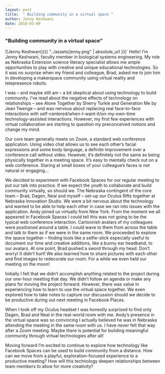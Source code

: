 ```yaml
---
layout: post
title:  " Building community in a virtual space "
author: Jenny Keshwani
date: 2018-03-09
---
```

### "Building community in a virtual space”

![Jenny Keshwani]({{ "../assets/jenny.png" | absolute_url }})`
Hello! I’m Jenny Keshwani, faculty member in biological systems engineering. My role as Nebraska Extension science literacy specialist allows me ample opportunities to play with creative and unique educational technologies. So it was no surprise when my friend and colleague, Brad, asked me to join him in developing a makerspace community using virtual reality and telepresence robots.

I was – and maybe still am – a bit skeptical about using technology to build community. I’ve read about the negative effects of technology on relationships – see Alone Together by Sherry Turkle and Generation Me by Jean Twenge – and was nervous about replacing real face-to-face interactions with self-centered/when-I-want-it/on-my-own-time technology-assisted interactions.
However, my first few experiences with virtual collaboration are starting to question my preconceived notions and change my mind.

Our core team generally meets on Zoom, a standard web conference application. Using video chat allows us to see each other’s facial expressions and some body language, a definite improvement over a conference call without video. However, it’s definitely not the same as being physically together in a meeting space. It’s easy to mentally check out on a web conference. Staring at small boxes of your colleague’s faces is not natural or engaging… 

We decided to experiment with Facebook Spaces for our regular meeting to put our talk into practice. If we expect the youth to collaborate and build community virtually, so should we. The Nebraska contingent of the core team – Brad, Dagen, Neal and myself – set-up our Oculus Rifts together at Nebraska Innovation Studio. We were a bit nervous about the technology and wanted to be able to help each other in case we ran into issues with the application. Andy joined us virtually from New York. 
From the moment we all appeared in Facebook Spaces I could tell this was not going to be the typical web conference interaction. Cartoonish avatars of my colleagues were positioned around a table. I could wave to them from across the table and talk to them as if we were in the same room. We proceeded to explore the space together – finding tools like a selfie-stick especially useful to document our time and creative additions, like a bunny ear headband, to our avatars. At one point, Brad pushed a sword through my head. Don’t worry! It didn’t hurt! We also learned how to share pictures with each other and find images to redecorate our room. For a while we even held our meeting on the moon!

Initially I felt that we didn’t accomplish anything related to the project during our one-hour meeting that day. We didn’t follow an agenda or make any plans for moving the project forward. However, there was value in experiencing how to learn to use the virtual space together. We even explored how to take notes to capture our discussion should we decide to be productive during out next meeting in Facebook Places. 

When I took off my Oculus headset I was honestly surprised to find only Dagen, Brad and Neal in the real-world room with me. Andy’s presence in the virtual space was so convincing I actually believed he was in Nebraska attending the meeting in the same room with us. I have *never* felt that way after a Zoom meeting. Maybe there is potential for building meaningful community through virtual technologies after all!

Moving forward I’m excited to continue to explore how technology like Facebook Spaces can be used to build community from a distance. How can we move from a playful, exploration-focused experience to a productive meeting? How will this technology deepen relationships between team members to allow for more creativity? 
